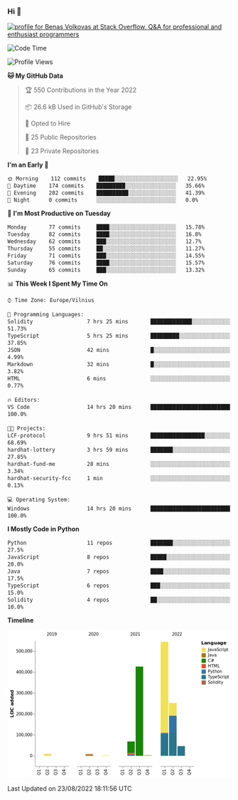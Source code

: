 ### Hi 👋
<a href="https://stackoverflow.com/users/14954249/benas-volkovas"><img src="https://stackoverflow.com/users/flair/14954249.png?theme=dark" width="208" height="58" alt="profile for Benas Volkovas at Stack Overflow, Q&amp;A for professional and enthusiast programmers" title="profile for Benas Volkovas at Stack Overflow, Q&amp;A for professional and enthusiast programmers"></a>

<!--START_SECTION:waka-->
![Code Time](http://img.shields.io/badge/Code%20Time-823%20hrs%2033%20mins-blue)

![Profile Views](http://img.shields.io/badge/Profile%20Views-0-blue)

**🐱 My GitHub Data** 

> 🏆 550 Contributions in the Year 2022
 > 
> 📦 26.6 kB Used in GitHub's Storage 
 > 
> 💼 Opted to Hire
 > 
> 📜 25 Public Repositories 
 > 
> 🔑 23 Private Repositories  
 > 
**I'm an Early 🐤** 

```text
🌞 Morning    112 commits    █████░░░░░░░░░░░░░░░░░░░░   22.95% 
🌆 Daytime    174 commits    █████████░░░░░░░░░░░░░░░░   35.66% 
🌃 Evening    202 commits    ██████████░░░░░░░░░░░░░░░   41.39% 
🌙 Night      0 commits      ░░░░░░░░░░░░░░░░░░░░░░░░░   0.0%

```
📅 **I'm Most Productive on Tuesday** 

```text
Monday       77 commits     ████░░░░░░░░░░░░░░░░░░░░░   15.78% 
Tuesday      82 commits     ████░░░░░░░░░░░░░░░░░░░░░   16.8% 
Wednesday    62 commits     ███░░░░░░░░░░░░░░░░░░░░░░   12.7% 
Thursday     55 commits     ██░░░░░░░░░░░░░░░░░░░░░░░   11.27% 
Friday       71 commits     ███░░░░░░░░░░░░░░░░░░░░░░   14.55% 
Saturday     76 commits     ████░░░░░░░░░░░░░░░░░░░░░   15.57% 
Sunday       65 commits     ███░░░░░░░░░░░░░░░░░░░░░░   13.32%

```


📊 **This Week I Spent My Time On** 

```text
⌚︎ Time Zone: Europe/Vilnius

💬 Programming Languages: 
Solidity                 7 hrs 25 mins       █████████████░░░░░░░░░░░░   51.73% 
TypeScript               5 hrs 25 mins       █████████░░░░░░░░░░░░░░░░   37.85% 
JSON                     42 mins             █░░░░░░░░░░░░░░░░░░░░░░░░   4.99% 
Markdown                 32 mins             █░░░░░░░░░░░░░░░░░░░░░░░░   3.82% 
HTML                     6 mins              ░░░░░░░░░░░░░░░░░░░░░░░░░   0.77%

🔥 Editors: 
VS Code                  14 hrs 20 mins      █████████████████████████   100.0%

🐱‍💻 Projects: 
LCF-protocol             9 hrs 51 mins       █████████████████░░░░░░░░   68.69% 
hardhat-lottery          3 hrs 59 mins       ███████░░░░░░░░░░░░░░░░░░   27.85% 
hardhat-fund-me          28 mins             ░░░░░░░░░░░░░░░░░░░░░░░░░   3.34% 
hardhat-security-fcc     1 min               ░░░░░░░░░░░░░░░░░░░░░░░░░   0.13%

💻 Operating System: 
Windows                  14 hrs 20 mins      █████████████████████████   100.0%

```

**I Mostly Code in Python** 

```text
Python                   11 repos            ███████░░░░░░░░░░░░░░░░░░   27.5% 
JavaScript               8 repos             █████░░░░░░░░░░░░░░░░░░░░   20.0% 
Java                     7 repos             ████░░░░░░░░░░░░░░░░░░░░░   17.5% 
TypeScript               6 repos             ███░░░░░░░░░░░░░░░░░░░░░░   15.0% 
Solidity                 4 repos             ██░░░░░░░░░░░░░░░░░░░░░░░   10.0%

```


**Timeline**

![Chart not found](https://raw.githubusercontent.com/BenasVolkovas/BenasVolkovas/main/charts/bar_graph.png) 


 Last Updated on 23/08/2022 18:11:56 UTC
<!--END_SECTION:waka-->
